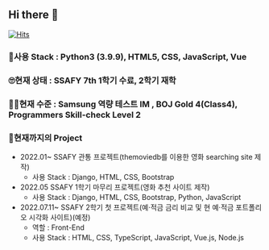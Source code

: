 ## Hi there 👋

<!--
**Jake-Lee-SK/Jake-Lee-SK** is a ✨ _special_ ✨ repository because its `README.md` (this file) appears on your GitHub profile.

Here are some ideas to get you started:

- 🔭 I’m currently working on ...
- 🌱 I’m currently learning ...
- 👯 I’m looking to collaborate on ...
- 🤔 I’m looking for help with ...
- 💬 Ask me about ...
- 📫 How to reach me: ...
- 😄 Pronouns: ...
- ⚡ Fun fact: ...
-->

[![Hits](https://hits.seeyoufarm.com/api/count/incr/badge.svg?url=https%3A%2F%2Fgithub.com%2FJake-Lee-SK%2FJake-Lee-SK&count_bg=%236959B7&title_bg=%23A10A0A&icon=python.svg&icon_color=%23FFFFFF&title=hits&edge_flat=false)](https://hits.seeyoufarm.com)

### 🌱사용 Stack : Python3 (3.9.9), HTML5, CSS, JavaScript, Vue

### 🙄현재 상태 : SSAFY 7th 1학기 수료, 2학기 재학

### 🙋‍♂️현재 수준 : Samsung 역량 테스트 IM , BOJ Gold 4(Class4), Programmers Skill-check Level 2

### 🏏현재까지의 Project

- 2022.01~ SSAFY 관통 프로젝트(themoviedb를 이용한 영화 searching site 제작)
  - 사용 Stack : Django, HTML, CSS, Bootstrap
- 2022.05 SSAFY 1학기 마무리 프로젝트(영화 추천 사이트 제작)
  - 사용 Stack : Django, HTML, CSS, Bootstrap, Python, JavaScript
- 2022.07.11~ SSAFY 2학기 첫 프로젝트(예·적금 금리 비교 및 현 예·적금 포트폴리오 시각화 사이트)(예정)
  - 역할 : Front-End
  - 사용 Stack : HTML, CSS, TypeScript, JavaScript, Vue.js, Node.js
